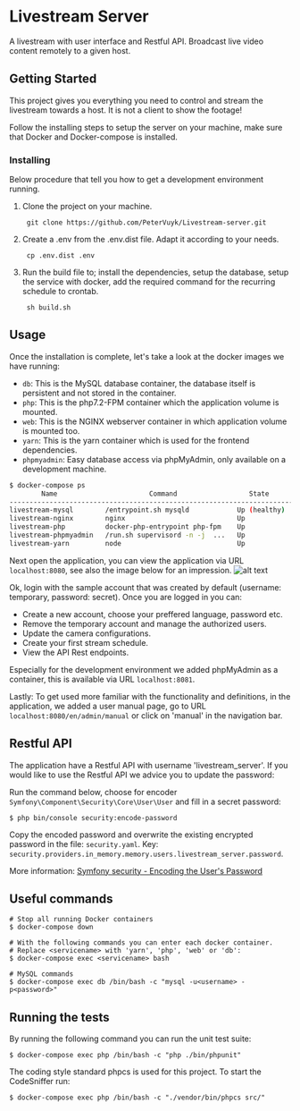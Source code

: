 # Livestream Server

A livestream with user interface and Restful API. Broadcast live video content remotely to a given host.

## Getting Started

This project gives you everything you need to control and stream the livestream towards a host. It is not a client to show the footage!

Follow the installing steps to setup the server on your machine, make sure that Docker and Docker-compose is installed.

### Installing

Below procedure that tell you how to get a development environment running.

1. Clone the project on your machine.

        git clone https://github.com/PeterVuyk/Livestream-server.git

2. Create a .env from the .env.dist file. Adapt it according to your needs.

        cp .env.dist .env

3. Run the build file to; install the dependencies, setup the database, setup the service with docker, add the required command for the recurring schedule to crontab.

        sh build.sh

## Usage

Once the installation is complete, let's take a look at the docker images we have running:

- `db`: This is the MySQL database container, the database itself is persistent and not stored in the container.
- `php`: This is the php7.2-FPM container which the application volume is mounted.
- `web`: This is the NGINX webserver container in which application volume is mounted too.
- `yarn`: This is the yarn container which is used for the frontend dependencies.
- `phpmyadmin`: Easy database access via phpMyAdmin, only available on a development machine.

```bash
$ docker-compose ps
        Name                       Command                  State                     Ports              
---------------------------------------------------------------------------------------------------------
livestream-mysql        /entrypoint.sh mysqld            Up (healthy)   0.0.0.0:3306->3306/tcp, 33060/tcp
livestream-nginx        nginx                            Up             443/tcp, 0.0.0.0:8080->80/tcp    
livestream-php          docker-php-entrypoint php-fpm    Up             0.0.0.0:9000->9000/tcp           
livestream-phpmyadmin   /run.sh supervisord -n -j  ...   Up             0.0.0.0:8081->80/tcp, 9000/tcp   
livestream-yarn         node                             Up                                              
```

Next open the application, you can view the application via URL `localhost:8080`, see also the image below for an impression.
![alt text](https://github.com/PeterVuyk/Livestream-server/blob/master/assets/images/example.png)

Ok, login with the sample account that was created by default (username: temporary, password: secret). Once you are logged in you can:

- Create a new account, choose your preffered language, password etc.
- Remove the temporary account and manage the authorized users.
- Update the camera configurations.
- Create your first stream schedule.
- View the API Rest endpoints.

Especially for the development environment we added phpMyAdmin as a container, this is available via URL `localhost:8081`.

Lastly: To get used more familiar with the functionality and definitions, in the application, we added a user manual page, go to URL `localhost:8080/en/admin/manual` or click on 'manual' in the navigation bar. 

## Restful API

The application have a Restful API with username 'livestream_server'. If you would like to use the Restful API we advice you to update the password:

Run the command below, choose for encoder `Symfony\Component\Security\Core\User\User` and fill in a secret password:

    $ php bin/console security:encode-password

Copy the encoded password and overwrite the existing encrypted password in the file: `security.yaml`. Key: `security.providers.in_memory.memory.users.livestream_server.password`.

More information: [Symfony security - Encoding the User's Password](https://symfony.com/doc/4.0/security.html#b-configuring-how-users-are-loaded)

## Useful commands

    # Stop all running Docker containers
    $ docker-compose down
    
    # With the following commands you can enter each docker container.
    # Replace <servicename> with 'yarn', 'php', 'web' or 'db':
    $ docker-compose exec <servicename> bash
    
    # MySQL commands
    $ docker-compose exec db /bin/bash -c "mysql -u<username> -p<password>"

## Running the tests

By running the following command you can run the unit test suite:

    $ docker-compose exec php /bin/bash -c "php ./bin/phpunit"

The coding style standard phpcs is used for this project. To start the CodeSniffer run:

    $ docker-compose exec php /bin/bash -c "./vendor/bin/phpcs src/"
